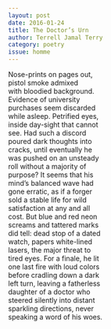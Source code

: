 ```yaml
---
layout: post 
date: 2016-01-24
title: The Doctor’s Urn
author: Terrell Jamal Terry
category: poetry
issue: homme
---
```

Nose-prints on pages out,  
pistol smoke admixed  
with bloodied background.  
Evidence of university  
purchases seem discarded  
while asleep. Petrified eyes,  
inside day-sight that cannot  
see. Had such a discord  
poured dark thoughts into  
cracks, until eventually he  
was pushed on an unsteady  
roll without a majority of  
purpose? It seems that his  
mind’s balanced wave had  
gone erratic, as if a forger  
sold a stable life for wild  
satisfaction at any and all  
cost. But blue and red neon  
screams and tattered marks  
did tell: dead stop of a dated  
watch, papers white-lined  
lasers, the major threat to  
tired eyes. For a finale, he lit  
one last fire with loud colors  
before cradling down a dark  
left turn, leaving a fatherless  
daughter of a doctor who  
steered silently into distant  
sparkling directions, never  
speaking a word of his woes.  